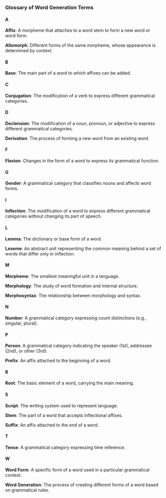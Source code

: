### Glossary of Word Generation Terms

#### A

**Affix**: A morpheme that attaches to a word stem to form a new word or word form.

**Allomorph**: Different forms of the same morpheme, whose appearance is determined by context.

#### B

**Base**: The main part of a word to which affixes can be added.

#### C

**Conjugation**: The modification of a verb to express different grammatical categories.

#### D

**Declension**: The modification of a noun, pronoun, or adjective to express different grammatical categories.

**Derivation**: The process of forming a new word from an existing word.

#### F

**Flexion**: Changes in the form of a word to express its grammatical function.

#### G

**Gender**: A grammatical category that classifies nouns and affects word forms.

#### I

**Inflection**: The modification of a word to express different grammatical categories without changing its part of speech.

#### L

**Lemma**: The dictionary or base form of a word.

**Lexeme**: An abstract unit representing the common meaning behind a set of words that differ only in inflection.

#### M

**Morpheme**: The smallest meaningful unit in a language.

**Morphology**: The study of word formation and internal structure.

**Morphosyntax**: The relationship between morphology and syntax.

#### N

**Number**: A grammatical category expressing count distinctions (e.g., singular, plural).

#### P

**Person**: A grammatical category indicating the speaker (1st), addressee (2nd), or other (3rd).

**Prefix**: An affix attached to the beginning of a word.

#### R

**Root**: The basic element of a word, carrying the main meaning.

#### S

**Script**: The writing system used to represent language.

**Stem**: The part of a word that accepts inflectional affixes.

**Suffix**: An affix attached to the end of a word.

#### T

**Tense**: A grammatical category expressing time reference.

#### W

**Word Form**: A specific form of a word used in a particular grammatical context.

**Word Generation**: The process of creating different forms of a word based on grammatical rules. 